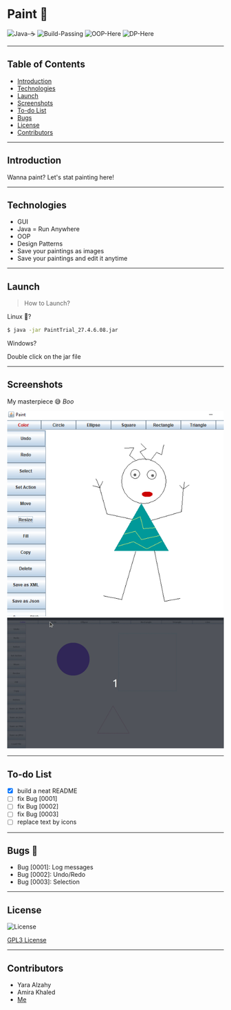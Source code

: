 
# Paint 🎨


![Java-☕][1]
![Build-Passing][2]
![OOP-Here][3]
![DP-Here][4]

[1]: https://img.shields.io/:Build-Passing-green.svg?style=round-square
[2]: https://img.shields.io/:Java-☕-brown.svg?style=round-square
[3]: https://img.shields.io/:OOP-purple.svg?style=round-square
[4]: https://img.shields.io/:Design_Patterns-darkblue.svg?style=round-square

---

## Table of Contents
* [Introduction][10]
* [Technologies][11]
* [Launch][12]
* [Screenshots][14]
* [To-do List][16]
* [Bugs][17]
* [License][18]
* [Contributors][15]


[10]: https://github.com/Hagar-Usama/Paint-Project#introduction

[11]: https://github.com/Hagar-Usama/Paint-Project#technologies

[12]: https://github.com/Hagar-Usama/Paint-Project#launch

[13]: https://github.com/Hagar-Usama/Paint-Project#-restrictions

[14]: https://github.com/Hagar-Usama/Paint-Project#screenshots

[15]: https://github.com/Hagar-Usama/Paint-Project#contributors

[16]: https://github.com/Hagar-Usama/Paint-Project#to-do-list

[17]: https://github.com/Hagar-Usama/Paint-Project#bugs-

[18]: https://github.com/Hagar-Usama/Paint-Project#license

---

## Introduction
Wanna paint? Let's stat painting here!

---

## Technologies

* GUI
* Java = Run Anywhere
* OOP
* Design Patterns
* Save your paintings as images
* Save your paintings and edit it anytime

---

## Launch

>How to Launch?

Linux 🐧?

 ```bash
 $ java -jar PaintTrial_27.4.6.08.jar
 ```

 Windows?

 Double click on the jar file

---


## Screenshots
My masterpiece 😅 _Boo_

![boo][40]
![run][41]

[40]:https://github.com/Hagar-Usama/Paint-Project/blob/master/PaintTrial_27.4.6.08/images/boo.png
[41]:https://github.com/Hagar-Usama/Paint-Project/blob/master/PaintTrial_27.4.6.08/images/paint_4.gif


---
## To-do List
* [x] build a neat README
* [ ] fix Bug [0001]
* [ ] fix Bug [0002]
* [ ] fix Bug [0003]
* [ ] replace text by icons

---

## Bugs 🐞

* Bug [0001]: Log messages
* Bug [0002]: Undo/Redo
* Bug [0003]: Selection

---

## License
![License](http://img.shields.io/:License-GPL3-blue.svg?style=round-square)

[GPL3 License](https://www.gnu.org/licenses/gpl-3.0.en.html "GPL3")


---

## Contributors
* Yara Alzahy
* Amira Khaled
* [Me][52]

[50]:
[51]:
[52]:github.com/Hagar-Usama 'Hagar Usama'
